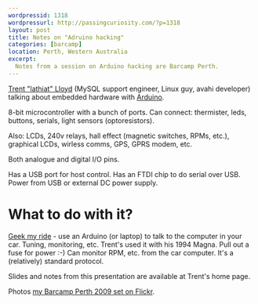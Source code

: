 ```yaml
---
wordpressid: 1318
wordpressurl: http://passingcuriosity.com/?p=1318
layout: post
title: Notes on "Adruino hacking"
categories: [barcamp]
location: Perth, Western Australia
excerpt: 
  Notes from a session on Arduino hacking are Barcamp Perth.
---
```


[Trent "lathiat" Lloyd](http://lathiat.net/) (MySQL support engineer, Linux guy, avahi developer) talking about embedded hardware with [Arduino](http://arduino.cc/).

<!--more-->

8-bit microcontroller with a bunch of ports. Can connect: thermister, leds, buttons, serials, light sensors (optoresistors).

Also: LCDs, 240v relays, hall effect (magnetic switches, RPMs, etc.), graphical LCDs, wirless comms, GPS, GPRS modem, etc.

Both analogue and digital I/O pins. 

Has a USB port for host control. Has an FTDI chip to do serial over USB. Power from USB or external DC power supply.

What to do with it?
============

[Geek my ride](http://www.geekmyride.org/) - use an Arduino (or laptop) to  talk to the computer in your car. Tuning, monitoring, etc. Trent's used it with his 1994 Magna. Pull out a fuse for power :-) Can monitor RPM, etc. from the car computer. It's a (relatively) standard protocol.

Slides and notes from this presentation are available at Trent's home page.

Photos [my Barcamp Perth 2009 set on Flickr](http://www.flickr.com/photos/thsutton/sets/72157621612695764/).
